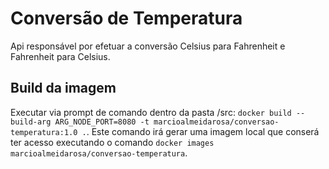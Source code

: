 # Conversão de Temperatura
Api responsável por efetuar a conversão Celsius para Fahrenheit e Fahrenheit para Celsius.

## Build da imagem

Executar via prompt de comando dentro da pasta /src: `docker build --build-arg ARG_NODE_PORT=8080 -t marcioalmeidarosa/conversao-temperatura:1.0 .`. Este comando irá gerar uma imagem local que conserá ter acesso executando o comando `docker images marcioalmeidarosa/conversao-temperatura`.
